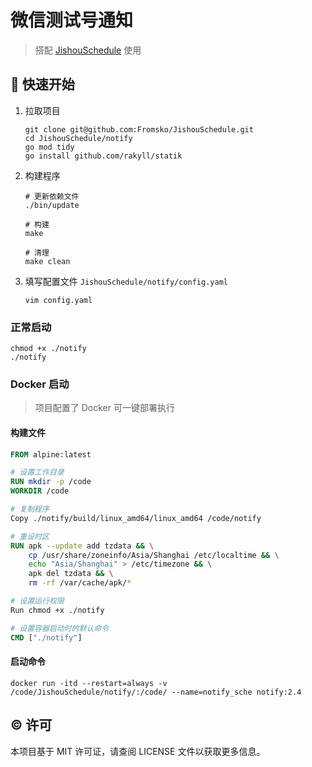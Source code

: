 # 微信测试号通知

> 搭配 [JishouSchedule](https://github.com/Fromsko/JishouSchedule) 使用

## 🚀 快速开始

1. 拉取项目

   ```shell
   git clone git@github.com:Fromsko/JishouSchedule.git
   cd JishouSchedule/notify
   go mod tidy
   go install github.com/rakyll/statik
   ```

2. 构建程序

   ```shell
   # 更新依赖文件
   ./bin/update

   # 构建
   make

   # 清理
   make clean
   ```

3. 填写配置文件 `JishouSchedule/notify/config.yaml`

   ```shell
   vim config.yaml
   ```

### 正常启动

```shell
chmod +x ./notify
./notify
```

### Docker 启动

> 项目配置了 Docker 可一键部署执行

#### 构建文件

```Dockerfile
FROM alpine:latest

# 设置工作目录
RUN mkdir -p /code
WORKDIR /code

# 复制程序
Copy ./notify/build/linux_amd64/linux_amd64 /code/notify

# 重设时区
RUN apk --update add tzdata && \
    cp /usr/share/zoneinfo/Asia/Shanghai /etc/localtime && \
    echo "Asia/Shanghai" > /etc/timezone && \
    apk del tzdata && \
    rm -rf /var/cache/apk/*

# 设置运行权限
Run chmod +x ./notify

# 设置容器启动时的默认命令
CMD ["./notify"]
```

#### 启动命令

```shell
docker run -itd --restart=always -v /code/JishouSchedule/notify/:/code/ --name=notify_sche notify:2.4
```

## ©️ 许可

本项目基于 MIT 许可证，请查阅 LICENSE 文件以获取更多信息。
